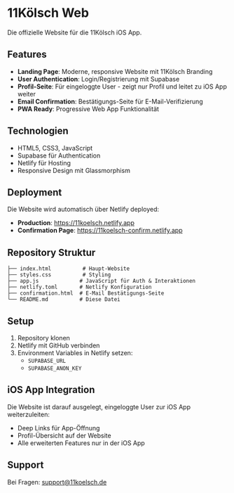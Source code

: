 # 11Kölsch Web

Die offizielle Website für die 11Kölsch iOS App.

## Features

- **Landing Page**: Moderne, responsive Website mit 11Kölsch Branding
- **User Authentication**: Login/Registrierung mit Supabase
- **Profil-Seite**: Für eingeloggte User - zeigt nur Profil und leitet zu iOS App weiter
- **Email Confirmation**: Bestätigungs-Seite für E-Mail-Verifizierung
- **PWA Ready**: Progressive Web App Funktionalität

## Technologien

- HTML5, CSS3, JavaScript
- Supabase für Authentication
- Netlify für Hosting
- Responsive Design mit Glassmorphism

## Deployment

Die Website wird automatisch über Netlify deployed:
- **Production**: https://11koelsch.netlify.app
- **Confirmation Page**: https://11koelsch-confirm.netlify.app

## Repository Struktur

```
├── index.html          # Haupt-Website
├── styles.css          # Styling
├── app.js             # JavaScript für Auth & Interaktionen
├── netlify.toml       # Netlify Konfiguration
├── confirmation.html  # E-Mail Bestätigungs-Seite
└── README.md          # Diese Datei
```

## Setup

1. Repository klonen
2. Netlify mit GitHub verbinden
3. Environment Variables in Netlify setzen:
   - `SUPABASE_URL`
   - `SUPABASE_ANON_KEY`

## iOS App Integration

Die Website ist darauf ausgelegt, eingeloggte User zur iOS App weiterzuleiten:
- Deep Links für App-Öffnung
- Profil-Übersicht auf der Website
- Alle erweiterten Features nur in der iOS App

## Support

Bei Fragen: support@11koelsch.de